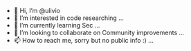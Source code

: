 - 👋 Hi, I’m @ulivio
- 👀 I’m interested in code researching ...
- 🌱 I’m currently learning Sec ...
- 💞️ I’m looking to collaborate on Community improvements  ...
- 📫 How to reach me, sorry but no public info :) ...

<!---
ulivio/ulivio is a ✨ special ✨ repository because its `README.md` (this file) appears on your GitHub profile.
You can click the Preview link to take a look at your changes.
--->
